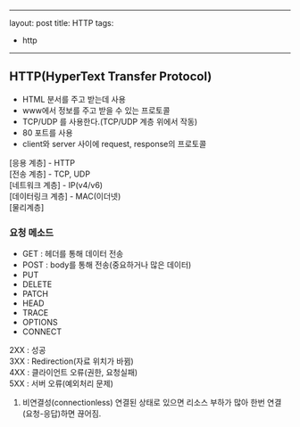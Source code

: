  ---
layout:  post
title: HTTP
tags:
- http
---


## HTTP(HyperText Transfer Protocol)
- HTML 분서를 주고 받는데 사용
- www에서 정보를 주고 받을 수 있는 프로토콜
- TCP/UDP 를 사용한다.(TCP/UDP 계층 위에서 작동)
- 80 포트를 사용
- client와 server 사이에 request, response의 프로토콜

\[응용 계층\] - HTTP  
\[전송 계층\] - TCP, UDP  
\[네트워크 계층\] - IP(v4/v6)  
\[데이터링크 계층\] - MAC(이더넷)  
\[물리계층\]  

### 요청 메소드
- GET : 헤더를 통해 데이터 전송
- POST : body를 통해 전송(중요하거나 많은 데이터)
- PUT
- DELETE
- PATCH
- HEAD
- TRACE
- OPTIONS
- CONNECT

2XX : 성공  
3XX : Redirection(자료 위치가 바뀜)  
4XX : 클라이언트 오류(권한, 요청실패)  
5XX : 서버 오류(예외처리 문제)

1. 비연결성(connectionless)
연결된 상태로 있으면 리소스 부하가 많아
한번 연결(요청-응답)하면 끊어짐.